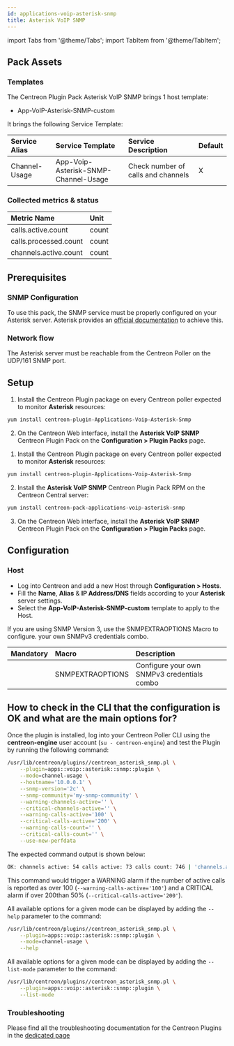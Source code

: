 ```yaml
---
id: applications-voip-asterisk-snmp
title: Asterisk VoIP SNMP
---
```

import Tabs from '@theme/Tabs';
import TabItem from '@theme/TabItem';


## Pack Assets

### Templates

The Centreon Plugin Pack Asterisk VoIP SNMP brings 1 host template:
* App-VoIP-Asterisk-SNMP-custom

It brings the following Service Template:

| Service Alias | Service Template                     | Service Description                | Default |
|:--------------|:-------------------------------------|:-----------------------------------|:--------|
| Channel-Usage | App-Voip-Asterisk-SNMP-Channel-Usage | Check number of calls and channels | X       |

### Collected metrics & status

<Tabs groupId="sync">
<TabItem value="Channel-Usage" label="Channel-Usage">

| Metric Name           | Unit  |
|:----------------------|:------|
| calls.active.count    | count |
| calls.processed.count | count |
| channels.active.count | count |

</TabItem>
</Tabs>

## Prerequisites

### SNMP Configuration

To use this pack, the SNMP service must be properly configured on your Asterisk
server. Asterisk provides an [official documentation](https://wiki.asterisk.org/wiki/display/AST/Simple+Network+Management+Protocol+%28SNMP%29+Support) to achieve this.

### Network flow

The Asterisk server must be reachable from the Centreon Poller on the UDP/161 SNMP
port.

## Setup

<Tabs groupId="sync">
<TabItem value="Online License" label="Online License">

1. Install the Centreon Plugin package on every Centreon poller expected to monitor **Asterisk** resources:

```bash
yum install centreon-plugin-Applications-Voip-Asterisk-Snmp
```

2. On the Centreon Web interface, install the **Asterisk VoIP SNMP** Centreon Plugin Pack on the **Configuration > Plugin Packs** page.

</TabItem>
<TabItem value="Offline License" label="Offline License">

1. Install the Centreon Plugin package on every Centreon poller expected to monitor **Asterisk** resources:

```bash
yum install centreon-plugin-Applications-Voip-Asterisk-Snmp
```

2. Install the **Asterisk VoIP SNMP** Centreon Plugin Pack RPM on the Centreon Central server:

 ```bash
yum install centreon-pack-applications-voip-asterisk-snmp
```

3. On the Centreon Web interface, install the **Asterisk VoIP SNMP** Centreon Plugin Pack on the **Configuration > Plugin Packs** page.

</TabItem>
</Tabs>

## Configuration

### Host

* Log into Centreon and add a new Host through **Configuration > Hosts**.
* Fill the **Name**, **Alias** & **IP Address/DNS** fields according to your **Asterisk** server settings.
* Select the **App-VoIP-Asterisk-SNMP-custom** template to apply to the Host.

If you are using SNMP Version 3, use the SNMPEXTRAOPTIONS Macro to configure.
your own SNMPv3 credentials combo.

| Mandatory   | Macro            | Description                                 |
|:------------|:-----------------|:--------------------------------------------|
|             | SNMPEXTRAOPTIONS | Configure your own SNMPv3 credentials combo |

## How to check in the CLI that the configuration is OK and what are the main options for? 

Once the plugin is installed, log into your Centreon Poller CLI using the 
**centreon-engine** user account (`su - centreon-engine`) and test the Plugin by
running the following command:

```bash
/usr/lib/centreon/plugins//centreon_asterisk_snmp.pl \
    --plugin=apps::voip::asterisk::snmp::plugin \
    --mode=channel-usage \
    --hostname='10.0.0.1' \
    --snmp-version='2c' \
    --snmp-community='my-snmp-community' \
    --warning-channels-active='' \
    --critical-channels-active='' \
    --warning-calls-active='100' \
    --critical-calls-active='200' \
    --warning-calls-count='' \
    --critical-calls-count='' \
    --use-new-perfdata 
```

The expected command output is shown below:

```bash
OK: channels active: 54 calls active: 73 calls count: 746 | 'channels.active.count'=54;;;0; 'calls.active.count'=73;0:100;0:200;0; 'calls.processed.count'=746;;;0; 
```

This command would trigger a WARNING alarm if the number of active calls is 
reported as over 100 (`--warning-calls-active='100'`) and a CRITICAL alarm if 
over 200than 50% (`--critical-calls-active='200'`).

All available options for a given mode can be displayed by adding the 
`--help` parameter to the command:

```bash
/usr/lib/centreon/plugins//centreon_asterisk_snmp.pl \
    --plugin=apps::voip::asterisk::snmp::plugin \
    --mode=channel-usage \
    --help
```

All available options for a given mode can be displayed by adding the 
`--list-mode` parameter to the command:

```bash
/usr/lib/centreon/plugins//centreon_asterisk_snmp.pl \
    --plugin=apps::voip::asterisk::snmp::plugin \
    --list-mode
```

### Troubleshooting

Please find all the troubleshooting documentation for the Centreon Plugins
in the [dedicated page](../tutorials/troubleshooting-plugins)